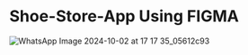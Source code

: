 # Shoe-Store-App Using FIGMA

![WhatsApp Image 2024-10-02 at 17 17 35_05612c93](https://github.com/user-attachments/assets/02b4dcbb-467f-404a-a47e-b53013d98cc0)
